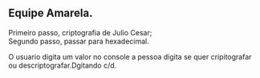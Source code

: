 <h2>Equipe Amarela.</h2>

<div>Primeiro passo, criptografia de Julio Cesar;</div>
<div>Segundo passo, passar para hexadecimal.</div>

O usuario digita um valor no console a pessoa digita se quer cripitografar ou descriptografar.Dgitando c/d.
